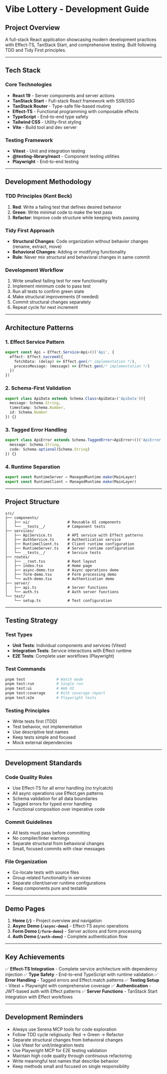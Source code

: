 # Vibe Lottery - Development Guide

## **Project Overview**

A full-stack React application showcasing modern development practices with Effect-TS, TanStack Start, and comprehensive testing. Built following TDD and Tidy First principles.

---

## **Tech Stack**

### **Core Technologies**
- **React 19** - Server components and server actions
- **TanStack Start** - Full-stack React framework with SSR/SSG
- **TanStack Router** - Type-safe file-based routing
- **Effect-TS** - Functional programming with composable effects
- **TypeScript** - End-to-end type safety
- **Tailwind CSS** - Utility-first styling
- **Vite** - Build tool and dev server

### **Testing Framework**
- **Vitest** - Unit and integration testing
- **@testing-library/react** - Component testing utilities
- **Playwright** - End-to-end testing

---

## **Development Methodology**

### **TDD Principles (Kent Beck)**
1. **Red**: Write a failing test that defines desired behavior
2. **Green**: Write minimal code to make the test pass
3. **Refactor**: Improve code structure while keeping tests passing

### **Tidy First Approach**
- **Structural Changes**: Code organization without behavior changes (rename, extract, move)
- **Behavioral Changes**: Adding or modifying functionality
- **Rule**: Never mix structural and behavioral changes in same commit

### **Development Workflow**
1. Write smallest failing test for new functionality
2. Implement minimum code to pass test
3. Run all tests to confirm green state
4. Make structural improvements (if needed)
5. Commit structural changes separately
6. Repeat cycle for next increment

---

## **Architecture Patterns**

### **1. Effect Service Pattern**
```typescript
export const Api = Effect.Service<Api>()('Api', {
  effect: Effect.succeed({
    fetchData: (delay) => Effect.gen(/* implementation */),
    processMessage: (message) => Effect.gen(/* implementation */)
  })
})
```

### **2. Schema-First Validation**
```typescript
export class ApiData extends Schema.Class<ApiData>('ApiData')({
  message: Schema.String,
  timestamp: Schema.Number,
  id: Schema.Number
}) {}
```

### **3. Tagged Error Handling**
```typescript
export class ApiError extends Schema.TaggedError<ApiError>()('ApiError', {
  message: Schema.String,
  code: Schema.optional(Schema.String)
}) {}
```

### **4. Runtime Separation**
```typescript
export const RuntimeServer = ManagedRuntime.make(MainLayer)
export const RuntimeClient = ManagedRuntime.make(MainLayer)
```

---

## **Project Structure**

```
src/
├── components/
│   ├── ui/                 # Reusable UI components
│   └── __tests__/          # Component tests
├── services/
│   ├── ApiService.ts       # API service with Effect patterns
│   ├── AuthService.ts      # Authentication service
│   ├── RuntimeClient.ts    # Client runtime configuration
│   ├── RuntimeServer.ts    # Server runtime configuration
│   └── __tests__/          # Service tests
├── routes/
│   ├── __root.tsx          # Root layout
│   ├── index.tsx           # Home page
│   ├── async-demo.tsx      # Async operations demo
│   ├── form-demo.tsx       # Form processing demo
│   └── auth-demo.tsx       # Authentication demo
├── server/
│   ├── api.ts              # Server functions
│   └── auth.ts             # Auth server functions
└── test/
    └── setup.ts            # Test configuration
```

---

## **Testing Strategy**

### **Test Types**
- **Unit Tests**: Individual components and services (Vitest)
- **Integration Tests**: Service interactions with Effect runtime
- **E2E Tests**: Complete user workflows (Playwright)

### **Test Commands**
```bash
pnpm test              # Watch mode
pnpm test:run          # Single run
pnpm test:ui           # Web UI
pnpm test:coverage     # With coverage report
pnpm test:e2e          # Playwright tests
```

### **Testing Principles**
- Write tests first (TDD)
- Test behavior, not implementation
- Use descriptive test names
- Keep tests simple and focused
- Mock external dependencies

---

## **Development Standards**

### **Code Quality Rules**
- Use Effect-TS for all error handling (no try/catch)
- All async operations use Effect.gen patterns
- Schema validation for all data boundaries
- Tagged errors for typed error handling
- Functional composition over imperative code

### **Commit Guidelines**
- All tests must pass before committing
- No compiler/linter warnings
- Separate structural from behavioral changes
- Small, focused commits with clear messages

### **File Organization**
- Co-locate tests with source files
- Group related functionality in services
- Separate client/server runtime configurations
- Keep components pure and testable

---

## **Demo Pages**

1. **Home (`/`)** - Project overview and navigation
2. **Async Demo (`/async-demo`)** - Effect-TS async operations
3. **Form Demo (`/form-demo`)** - Server actions and form processing
4. **Auth Demo (`/auth-demo`)** - Complete authentication flow

---

## **Key Achievements**

✅ **Effect-TS Integration** - Complete service architecture with dependency injection
✅ **Type Safety** - End-to-end TypeScript with runtime validation
✅ **Error Handling** - Tagged errors and Effect.match patterns
✅ **Testing Setup** - Vitest + Playwright with comprehensive coverage
✅ **Authentication** - JWT-based auth with Effect patterns
✅ **Server Functions** - TanStack Start integration with Effect workflows

---

## **Development Reminders**

- Always use Serena MCP tools for code exploration
- Follow TDD cycle religiously: Red → Green → Refactor
- Separate structural changes from behavioral changes
- Use Vitest for unit/integration tests
- Use Playwright MCP for E2E testing validation
- Maintain high code quality through continuous refactoring
- Write meaningful test names that describe behavior
- Keep methods small and focused on single responsibility